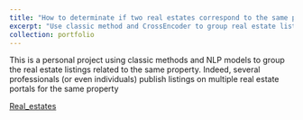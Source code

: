 ```yaml
---
title: "How to determinate if two real estates correspond to the same property ?"
excerpt: "Use classic method and CrossEncoder to group real estate listings related to the same property"
collection: portfolio
---
```


This is a personal project using classic methods and NLP models to group the real estate listings related to the same property. Indeed, several professionals (or even individuals) publish listings on multiple real estate portals for the same property


[Real_estates](/files/real_estate_Chih-Kang_HUANG.ipynb)
